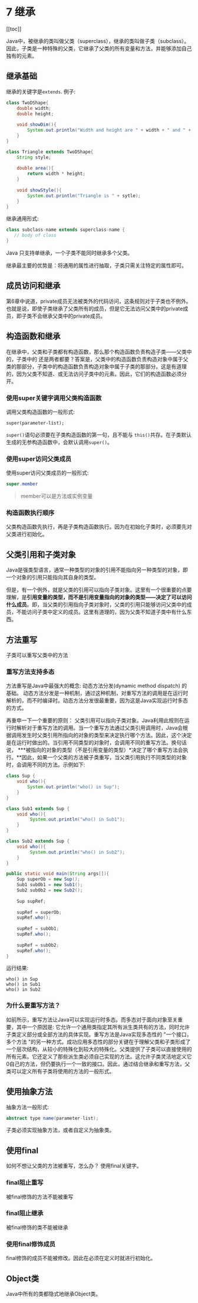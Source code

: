 # 7 继承

[[toc]]

Java中，被继承的类叫做父类（superclass），继承的类叫做子类（subclass）。因此，子类是一种特殊的父类，它继承了父类的所有变量和方法，并能够添加自己独有的元素。

## 继承基础

继承的关键字是`extends`. 例子:

```java
class TwoDShape{
    double width;
    double height;
    
    void showDim(){
        System.out.println("Width and height are " + width + " and " + height);
    }
}

class Triangle extends TwoDShape{
    String style;
    
    double area(){
        return width * height;
    }
    
    void showStyle(){
        System.out.println("Triangle is " + sytle);
    }
}
```

继承通用形式:

```java
class subclass-name extends superclass-name {
   // body of class
}
```

Java 只支持单继承，一个子类不能同时继承多个父类。

继承最主要的优势是：将通用的属性进行抽取，子类只需关注特定的属性即可。

## 成员访问和继承

第6章中说道，private成员无法被类外的代码访问，这条规则对于子类也不例外。也就是说，即使子类继承了父类所有的成员，但是它无法访问父类中的private成员，即子类不会继承父类中的private成员。

## 构造函数和继承

在继承中，父类和子类都有构造函数，那么那个构造函数负责构造子类——父类中的，子类中的 还是两者都要？答案是，父类中的构造函数负责构造对象中属于父类的那部分，子类中的构造函数负责构造对象中属于子类的那部分。这是有道理的，因为父类不知道、或无法访问子类中的元素。因此，它们的构造函数必须分开。

### 使用super关键字调用父类构造函数

调用父类构造函数的一般形式:

```
super(parameter-list);
```

`super()`语句必须要在子类构造函数的第一句，且不能与 `this()`共存。在子类默认生成的无参构造函数中，会默认调用`super()`。

### 使用super访问父类成员

使用super访问父类成员的一般形式:

```java
super.member
```

>member可以是方法或实例变量

### 构造函数执行顺序

父类构造函数先执行，再是子类构造函数执行。因为在初始化子类时，必须要先对父类进行初始化。

## 父类引用和子类对象

Java是强类型语言，通常一种类型的对象的引用不能指向另一种类型的对象，即一个对象的引用只能指向其自身的类型。

但是，有一个例外，就是父类的引用可以指向子类对象。这里有一个很重要的点要理解，是**引用变量的类型，而不是引用变量指向的对象的类型——决定了可以访问什么成员**。即，当父类的引用指向子类对象时，父类的引用只能够访问父类中的成员，不能访问子类中定义的成员。这里有道理的，因为父类不知道子类中有什么东西。

## 方法重写

子类可以重写父类中的方法

### 重写方法支持多态

方法重写是Java中最强大的概念: 动态方法分发(dynamic method dispatch) 的基础。 动态方法分发是一种机制，通过这种机制，对重写方法的调用是在运行时解析的，而不时编译时。动态方法分发很最重要，因为这是Java实现运行时多态的方式。

再重申一下一个重要的原则： 父类引用可以指向子类对象。Java利用此规则在运行时解析对于重写方法的调用。当一个重写方法通过父类引用调用时，Java会根据调用发生时父类引用所指向的对象的类型来决定执行哪个方法。因此，这个决定是在运行时做出的。当引用不同类型的对象时，会调用不同的重写方法。换句话说， ***被指向的对象的类型（不是引用变量的类型）*决定了哪个重写方法会执行。**因此，如果一个父类的方法被子类重写，当父类引用执行不同类型的对象时，会调用不同的方法。示例如下:

```java
class Sup {
    void who(){
        System.out.println("who() in Sup");
    }
}

class Sub1 extends Sup {
    void who(){
         System.out.println("who() in Sub1");
    }
}

class Sub2 extends Sup {
    void who(){
         System.out.println("who() in Sub2");
    }
}

public static void main(String args[]){
    Sup superOb = new Sup();
    Sub1 subOb1 = new Sub1();
    Sub2 subOb2 = new Sub2();
    
    Sup supRef;
    
    supRef = superOb;
    supRef.who();
    
    supRef = subOb1;
    supRef.who();
    
    supRef = subOb2;
    supRef.who();
}
```

运行结果:

```
who() in Sup
who() in Sub1
who() in Sub2
```

### 为什么要重写方法？

如前所示，重写方法让Java可以实现运行时多态。而多态对于面向对象至关重要，其中一个原因是:  它允许一个通用类指定其所有派生类共有的方法，同时允许子类定义部分或全部方法的具体实现。重写方法是Java实现多态性的 "一个接口，多个方法 "的另一种方式。成功应用多态性的部分关键在于理解父类和子类形成了一个层次结构，从较小的特殊化到较大的特殊化。父类提供了子类可以直接使用的所有元素。它还定义了那些派生类必须自己实现的方法。这允许子类灵活地定义它0自己的方法，但仍要执行一个一致的接口。因此，通过结合继承和重写方法，父类可以定义所有子类将使用的方法的一般形式。

## 使用抽象方法

抽象方法一般形式:

```java
abstract type name(parameter-list);
```

子类必须实现抽象方法，或者自定义为抽象类。

## 使用final

如何不想让父类的方法被重写，怎么办？ 使用final关键字。

### final阻止重写

被final修饰的方法不能被重写

### final阻止继承

被final修饰的类不能被继承

### 使用final修饰成员

final修饰的成员不能被修改。因此在必须在定义时就进行初始化。

## Object类

Java中所有的类都隐式地继承Object类。